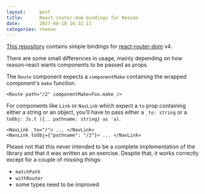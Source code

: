 ```yaml
---
layout:     post
title:      React-router-dom bindings for Reason
date:       2017-08-18 16:32:11
categories: reason
---
```


[This repository](https://github.com/dariooddenino/bs-react-router-dom) contains simple bindings for [react-router-dom](https://www.npmjs.com/package/react-router-dom) v4.

There are some small differences in usage, mainly depending on how reason-react wants components to be passed as props.

The `Route` component expects a `componentMake` containing the wrapped component's `make` function.

```
<Route path="/2" componentMake=Foo.make />
```

For components like `Link` or `NavLink` which expect a `to` prop containing either a string or an object, you'll have to pass either a `_to: string` or a `toObj: Js.t ({.. pathname: string} as 'a)`.

```
<NavLink _to="/"> ... </NavLink>
<NavLink toObj={"pathname": "/2"}> ... </NavLink>
```

Please not that this never intended to be a complete implementation of the library and that it was written as an exercise.
Despite that, it works correctly except for a couple of missing things:

- `matchPath`
- `withRouter`
- some types need to be improved